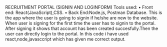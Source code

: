 RECRUITMENT PORTAL (SIGNIN AND LOGINFORM)
Tools used:
•	Front end: React(JavaScript),CSS.
•	Back End:Node.js, Postman Database.
   This is the app where the user is going to signin if he/she are new to the website.
   When user is signing  for the first time the user has to signin to the portal. After signing it shows that account has been created succesfully.Then the user can directly login to the 
   portal.
     In this code i have used react,node,javasccript which has given me correct output.
